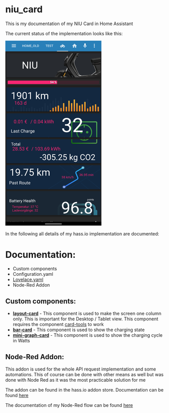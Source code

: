 # niu_card
This is my documentation of my NIU Card in Home Assistant

The current status of the implementation looks like this:


<img src="https://github.com/H89P/niu_card/blob/master/NIU_Lovelace.png" width="300">

In the following all details of my hass.io implementation are documented:

# Documentation:

* Custom components
* Configuration.yaml
* [Lovelace.yaml](https://github.com/H89P/niu_card/blob/master/resources/lovelace.yaml)
* Node-Red Addon


## Custom components:


* [**layout-card**](https://github.com/thomasloven/lovelace-layout-card) - 
  This component is used to make the screen one column only. This is important for the Desktop / Tablet view. This component requires the component [card-tools](https://github.com/thomasloven/lovelace-card-tools) to work
* [**bar-card**](https://github.com/custom-cards/bar-card) - 
  This component is used to show the charging state
* [**mini-graph-card**](https://github.com/kalkih/mini-graph-card) - 
  This component is used to show the charging cycle in Watts

## Node-Red Addon:
This addon is used for the whole API request implementation and some automations. This of course can be done with other means as well but was done with Node Red as it was the most practicable solution for me

The addon can be found in the hass.io addon store. Documentation can be found [here](https://github.com/hassio-addons/addon-node-red/blob/v4.0.6/README.md)

The documentation of my Node-Red flow can be found [here](https://github.com/H89P/niu_card/blob/master/resources/node-red.md)
